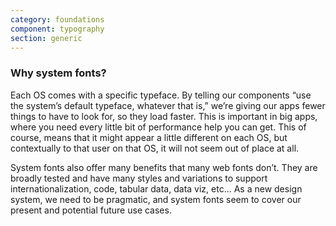 ```yaml
---
category: foundations
component: typography
section: generic
---
```



<section class="dummy-link-cta-button-banner" data-section="generic">
  <h3>Why system fonts?</h3>
  <p>Each OS comes with a specific typeface. By telling our components “use the system’s default typeface, whatever that
    is,” we’re giving our apps fewer things to have to look for, so they load faster. This is important in big apps,
    where you need every little bit of performance help you can get. This of course, means that it might appear a little
    different on each OS, but contextually to that user on that OS, it will not seem out of place at all.</p>
  <p>System fonts also offer many benefits that many web fonts don’t. They are broadly tested and have many styles and
    variations to support internationalization, code, tabular data, data viz, etc... As a new design system, we need to
    be pragmatic, and system fonts seem to cover our present and potential future use cases.</p>
</section>
